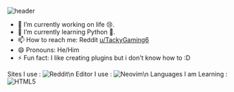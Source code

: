 ![header](https://capsule-render.vercel.app/api?type=waving&color=gradient&height=150&text=Hey%20Yo!&animation=fadeIn&fontColor=gradient&fontSize=50&fontAlign=40&fontAlignY=35&desc=Trying%20to%20sort%20out%20my%20life%20with%20Coding%20:D&descAlign=60&descAlignY=55)

- 🔭 I’m currently working on life 😢.
- 🌱 I’m currently learning Python 🐍.
- 📫 How to reach me: Reddit [u/TackyGaming6](https://reddit.com/user/TackyGaming6)
- 😄 Pronouns: He/Him
- ⚡ Fun fact: I like creating plugins but i don't know how to :D

Sites I use : ![Reddit](https://img.shields.io/badge/Reddit-%23FF4500.svg?style=for-the-badge&logo=Reddit&logoColor=white)\n
Editor I use : ![Neovim](https://img.shields.io/badge/NeoVim-%2357A143.svg?&style=for-the-badge&logo=neovim&logoColor=white)\n
Languages I am Learning : 
![HTML5](https://img.shields.io/badge/html5-%23E34F26.svg?style=for-the-badge&logo=html5&logoColor=white)
